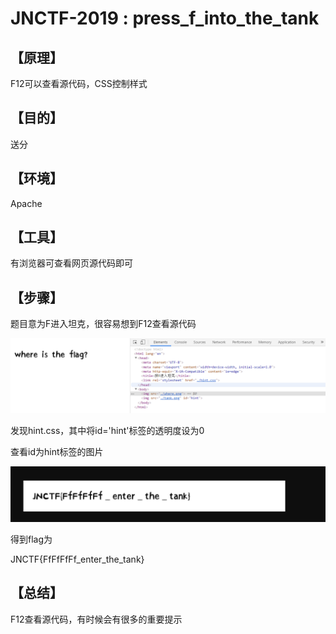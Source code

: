 # JNCTF-2019 : press_f_into_the_tank
## **【原理】**

F12可以查看源代码，CSS控制样式

## **【目的】**

送分

## **【环境】**

Apache

## **【工具】**

有浏览器可查看网页源代码即可

## **【步骤】**

题目意为F进入坦克，很容易想到F12查看源代码

![1571213553256](assert/1571213553256.png)

发现hint.css，其中将id='hint'标签的透明度设为0

查看id为hint标签的图片

![1571213564790](assert/1571213564790.png)

得到flag为

JNCTF{FfFfFfFf_enter_the_tank}

## **【总结】**

F12查看源代码，有时候会有很多的重要提示